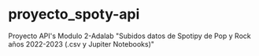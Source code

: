 # proyecto_spoty-api
Proyecto API's Modulo 2-Adalab
"Subidos datos de Spotipy de Pop y Rock años 2022-2023 (.csv y Jupiter Notebooks)"
